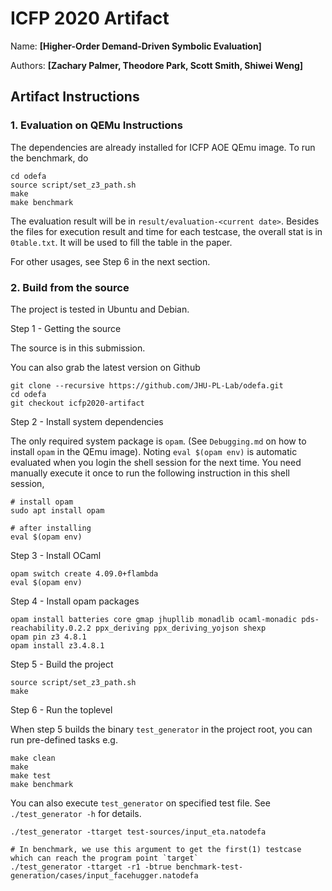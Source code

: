 # ICFP 2020 Artifact

Name:    **[Higher-Order Demand-Driven Symbolic Evaluation]**

Authors: **[Zachary Palmer, Theodore Park, Scott Smith, Shiwei Weng]**


## Artifact Instructions

### 1. Evaluation on QEMu Instructions

The dependencies are already installed for ICFP AOE QEmu image. To run the benchmark, do

```
cd odefa
source script/set_z3_path.sh
make
make benchmark
```

The evaluation result will be in `result/evaluation-<current date>`. Besides the files for execution result and time for each testcase, the overall stat is in `0table.txt`. It will be used to fill the table in the paper.

For other usages, see Step 6 in the next section.

### 2. Build from the source

The project is tested in Ubuntu and Debian.

Step 1 - Getting the source

The source is in this submission. 

You can also grab the latest version on Github

```
git clone --recursive https://github.com/JHU-PL-Lab/odefa.git
cd odefa
git checkout icfp2020-artifact 
```

Step 2 - Install system dependencies

The only required system package is `opam`. (See `Debugging.md` on how to install `opam` in the QEmu image). Noting `eval $(opam env)` is automatic evaluated when you login the shell session for the next time. You need manually execute it once to run the following instruction in this shell session,

```
# install opam
sudo apt install opam

# after installing
eval $(opam env)
```

Step 3 - Install OCaml

```
opam switch create 4.09.0+flambda
eval $(opam env)
```

Step 4 - Install opam packages

```
opam install batteries core gmap jhupllib monadlib ocaml-monadic pds-reachability.0.2.2 ppx_deriving ppx_deriving_yojson shexp
opam pin z3 4.8.1
opam install z3.4.8.1
```

Step 5 - Build the project

```
source script/set_z3_path.sh
make
```

Step 6 - Run the toplevel

When step 5 builds the binary `test_generator` in the project root, you can run pre-defined tasks e.g.

```
make clean
make
make test
make benchmark
```

You can also execute `test_generator` on specified test file. See `./test_generator -h` for details.

```
./test_generator -ttarget test-sources/input_eta.natodefa

# In benchmark, we use this argument to get the first(1) testcase which can reach the program point `target`
./test_generator -ttarget -r1 -btrue benchmark-test-generation/cases/input_facehugger.natodefa
```